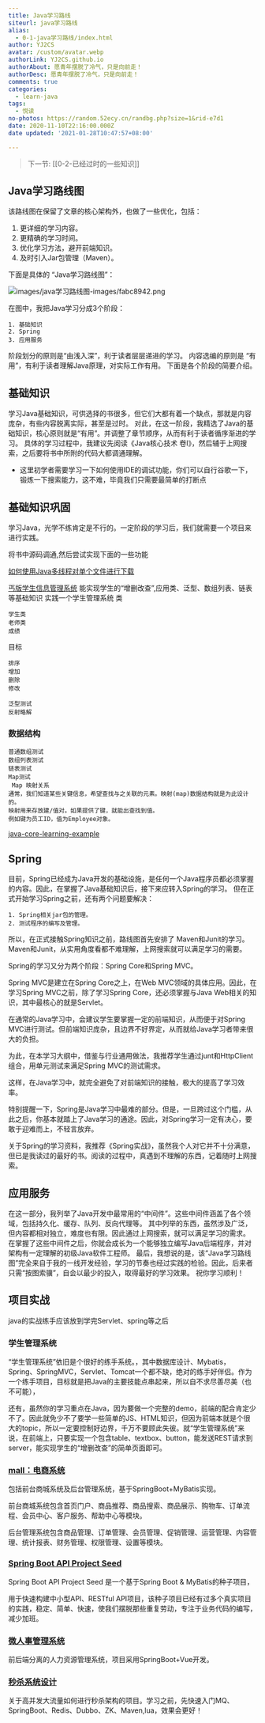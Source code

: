 ```yaml
---
title: Java学习路线
siteurl: java学习路线
alias:
  - 0-1-java学习路线/index.html
author: YJ2CS
avatar: /custom/avatar.webp
authorLink: YJ2CS.github.io
authorAbout: 愿青年摆脱了冷气，只是向前走！
authorDesc: 愿青年摆脱了冷气，只是向前走！
comments: true
categories:
  - learn-java
tags:
  - 悦读
no-photos: https://random.52ecy.cn/randbg.php?size=1&rid-e7d1
date: 2020-11-10T22:16:00.000Z
date updated: '2021-01-28T10:47:57+08:00'

---
```


> 下一节: [[0-2-已经过时的一些知识]]

## Java学习路线图

该路线图在保留了文章的核心架构外，也做了一些优化，包括：

1. 更详细的学习内容。
2. 更精确的学习时间。
3. 优化学习方法，避开前端知识。
4. 及时引入Jar包管理（Maven）。

下面是具体的 “Java学习路线图”：

![images/java学习路线图-images/fabc8942.png](images/fabc8942.png)

在图中，我把Java学习分成3个阶段：

```text
1. 基础知识
2. Spring
3. 应用服务
```

阶段划分的原则是“由浅入深”，利于读者层层递进的学习。
内容选编的原则是 “有用”，有利于读者理解Java原理，对实际工作有用。
下面是各个阶段的简要介绍。

## 基础知识

学习Java基础知识，可供选择的书很多，但它们大都有着一个缺点，那就是内容庞杂，有些内容脱离实际，甚至是过时。
对此，在这一阶段，我精选了Java的基础知识，核心原则就是“有用”。并调整了章节顺序，从而有利于读者循序渐进的学习。
具体的学习过程中，我建议先阅读《Java核心技术 卷I》，然后辅于上网搜索，之后要将书中所附的代码大都调通理解。

- 这里初学者需要学习一下如何使用IDE的调试功能，你们可以自行谷歌一下，锻炼一下搜索能力，这不难，毕竟我们只需要最简单的打断点

## 基础知识巩固

学习Java，光学不练肯定是不行的。一定阶段的学习后，我们就需要一个项目来进行实践。

将书中源码调通,然后尝试实现下面的一些功能

[如何使用Java多线程对单个文件进行下载](images/https://blog.csdn.net/zhzhl202/article/details/7521377)

[丐版学生信息管理系统](images/https://blog.csdn.net/)
能实现学生的“增删改查”,应用类、泛型、数组列表、链表等基础知识
实践一个学生管理系统
类

```text
学生类
老师类
成绩
```

目标

```text
排序
增加
删除
修改

泛型测试
反射略解
```

### 数据结构

```text
普通数组测试
数组列表测试
链表测试
Map测试
 Map 映射关系
通常，我们知道某些关键信息，希望查找与之关联的元素。映射(map)数据结构就是为此设计的。
映射用来存放建/值对。如果提供了键，就能出查找到值。
例如键为员工ID，值为Employee对象。
```

[java-core-learning-example](images/https://github.com/JeffLi1993/java-core-learning-example)

## Spring

目前，Spring已经成为Java开发的基础设施，是任何一个Java程序员都必须掌握的内容。因此，在掌握了Java基础知识后，接下来应转入Spring的学习。
但在正式开始学习Spring之前，还有两个问题要解决：

```text
1. Spring相关jar包的管理。
2. 测试程序的编写及管理。
```

所以，在正式接触Spring知识之前，路线图首先安排了 Maven和Junit的学习。
Maven和Junit，从实用角度看都不难理解，上网搜索就可以满足学习的需要。

Spring的学习又分为两个阶段：Spring Core和Spring MVC。

Spring MVC是建立在Spring Core之上，在Web MVC领域的具体应用。因此，在学习Spring MVC之前，除了学习Spring Core，还必须掌握与Java Web相关的知识，其中最核心的就是Servlet。

在通常的Java学习中，会建议学生要掌握一定的前端知识，从而便于对Spring MVC进行测试。但前端知识庞杂，且边界不好界定，从而就给Java学习者带来很大的负担。

为此，在本学习大纲中，借鉴与行业通用做法，我推荐学生通过junt和HttpClient组合，用单元测试来满足Spring MVC的测试需求。

这样，在Java学习中，就完全避免了对前端知识的接触，极大的提高了学习效率。

特别提醒一下，Spring是Java学习中最难的部分。但是，一旦跨过这个门槛，从此之后，你基本就踏上了Java学习的通途。因此，对Spring学习一定有决心，要敢于迎难而上，不轻言放弃。

关于Spring的学习资料，我推荐《Spring实战》，虽然我个人对它并不十分满意，但已是我读过的最好的书。阅读的过程中，真遇到不理解的东西，记着随时上网搜索。

## 应用服务

在这一部分，我列举了Java开发中最常用的“中间件”。这些中间件涵盖了各个领域，包括持久化、缓存、队列、反向代理等。
其中列举的东西，虽然涉及广泛，但内容都相对独立，难度也有限。因此通过上网搜索，就可以满足学习的需求。
在掌握了这些中间件之后，你就会成长为一个能够独立编写Java后端程序，并对架构有一定理解的初级Java软件工程师。
最后，我想说的是，该“Java学习路线图”完全来自于我的一线开发经验，学习的节奏也经过实践的检验。因此，后来者只需“按图索骥”，自会以最少的投入，取得最好的学习效果。
祝你学习顺利！

## 项目实战

java的实战练手应该放到学完Servlet、spring等之后

### 学生管理系统

“学生管理系统”依旧是个很好的练手系统。，其中数据库设计、Mybatis，Spring、SpringMVC，Servlet、Tomcat一个都不缺，绝对的练手好伴侣。作为一个练手项目，目标就是把Java的主要技能点串起来，所以自不求尽善尽美（也不可能），

还有，虽然你的学习重点在Java，因为要做一个完整的demo，前端的配合肯定少不了。因此就免少不了要学一些简单的JS、HTML知识，但因为前端本就是个很大的topic，所以一定要控制好边界，千万不要顾此失彼。就“学生管理系统”来说，在前端上，只要实现一个包含table、textbox、button，能发送REST请求到server，能实现学生的“增删改查”的简单页面即可。

### [mall：电商系统](images/https://github.com/macrozheng/mall)

包括前台商城系统及后台管理系统，基于SpringBoot+MyBatis实现。

前台商城系统包含首页门户、商品推荐、商品搜索、商品展示、购物车、订单流程、会员中心、客户服务、帮助中心等模块。

后台管理系统包含商品管理、订单管理、会员管理、促销管理、运营管理、内容管理、统计报表、财务管理、权限管理、设置等模块。

### [Spring Boot API Project Seed](images/https://github.com/lihengming/spring-boot-api-project-seed)

Spring Boot API Project Seed 是一个基于Spring Boot & MyBatis的种子项目，

用于快速构建中小型API、RESTful API项目，该种子项目已经有过多个真实项目的实践，稳定、简单、快速，使我们摆脱那些重复劳动，专注于业务代码的编写，减少加班。

### [微人事管理系统](images/https://github.com/lenve/vhr)

前后端分离的人力资源管理系统，项目采用SpringBoot+Vue开发。

### [秒杀系统设计](images/https://github.com/qiurunze123/miaosha)

关于高并发大流量如何进行秒杀架构的项目。学习之前，先快速入门MQ、SpringBoot、Redis、Dubbo、ZK、Maven,lua，效果会更好！
